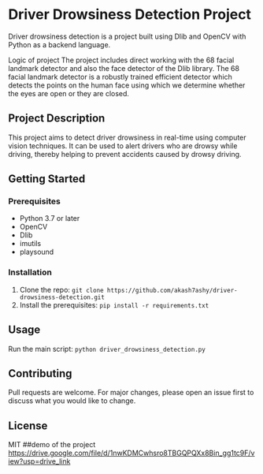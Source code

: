 # Driver Drowsiness Detection Project
Driver drowsiness detection is a project built using Dlib and OpenCV with Python as a backend language.

Logic of project
The project includes direct working with the 68 facial landmark detector and also the face detector of the Dlib library. The 68 facial landmark detector is a robustly trained efficient detector which detects the points on the human face using which we determine whether the eyes are open or they are closed.


## Project Description
This project aims to detect driver drowsiness in real-time using computer vision techniques. It can be used to alert drivers who are drowsy while driving, thereby helping to prevent accidents caused by drowsy driving.

## Getting Started

### Prerequisites
- Python 3.7 or later
- OpenCV
- Dlib
- imutils
- playsound

### Installation
1. Clone the repo: `git clone https://github.com/akash7ashy/driver-drowsiness-detection.git`
2. Install the prerequisites: `pip install -r requirements.txt`

## Usage
Run the main script: `python driver_drowsiness_detection.py`

## Contributing
Pull requests are welcome. For major changes, please open an issue first to discuss what you would like to change.

## License
MIT
##demo of the project
https://drive.google.com/file/d/1nwKDMCwhsro8TBGQPQXx8Bin_gg1tc9F/view?usp=drive_link

